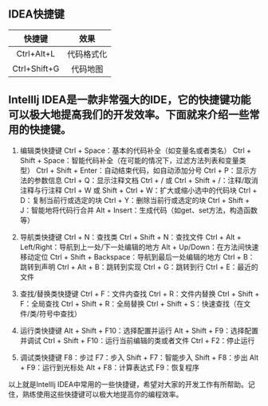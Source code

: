 ## IDEA快捷键
 |    快捷键    |    效果    |
 | :----------: | :--------: |
 |  Ctrl+Alt+L  | 代码格式化 |
 | Ctrl+Shift+G |  代码地图  |


## IntellIj IDEA是一款非常强大的IDE，它的快捷键功能可以极大地提高我们的开发效率。下面就来介绍一些常用的快捷键。

1. 编辑类快捷键
Ctrl + Space：基本的代码补全（如变量名或者类名）
Ctrl + Shift + Space：智能代码补全（在可能的情况下，过滤方法列表和变量类型）
Ctrl + Shift + Enter：自动结束代码，如自动添加分号
Ctrl + P：显示方法的参数信息
Ctrl + Q：显示注释文档
Ctrl + / 或 Ctrl + Shift + /：注释/取消注释与行注释
Ctrl + W 或 Shift + Ctrl + W：扩大或缩小选中的代码块
Ctrl + D：复制当前行或选定的块
Ctrl + Y：删除当前行或选定的块
Ctrl + Shift + J：智能地将代码行合并
Alt + Insert：生成代码（如get、set方法，构造函数等）

2. 导航类快捷键
Ctrl + N：查找类
Ctrl + Shift + N：查找文件
Ctrl + Alt + Left/Right：导航到上一处/下一处编辑的地方
Alt + Up/Down：在方法间快速移动定位
Ctrl + Shift + Backspace：导航到最后一处编辑的地方
Ctrl + B：跳转到声明
Ctrl + Alt + B：跳转到实现
Ctrl + G：跳转到行
Ctrl + E：最近的文件

3. 查找/替换类快捷键
Ctrl + F：文件内查找
Ctrl + R：文件内替换
Ctrl + Shift + F：全局查找
Ctrl + Shift + R：全局替换
Ctrl + Shift + S：快速查找（在文件/类/符号中查找）

4. 运行类快捷键
Alt + Shift + F10：选择配置并运行
Alt + Shift + F9：选择配置并调试
Ctrl + Shift + F10：运行当前编辑的类或者文件
Ctrl + F2：停止运行

5. 调试类快捷键
F8：步过
F7：步入
Shift + F7：智能步入
Shift + F8：步出
Alt + F9：运行到光标处
Alt + F8：计算表达式
F9：恢复程序

以上就是IntellIj IDEA中常用的一些快捷键，希望对大家的开发工作有所帮助。记住，熟练使用这些快捷键可以极大地提高你的编程效率。